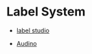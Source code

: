 # Label System

- [label studio](https://github.com/heartexlabs/label-studio)

- [Audino](https://github.com/midas-research/audino)



